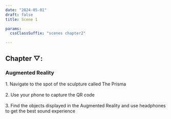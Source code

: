 ```yaml
---
date: "2024-05-01"
draft: false
title: Scene 1

params:
  cssClassSuffix: "scenes chapter2"

---
```


## Chapter &#9661;:

### Augmented Reality

<p>1. Navigate to the spot of the sculpture called The Prisma<br><br>
2. Use your phone to capture the QR code<br><br>
3. Find the objects displayed in the Augmented Reality and use headphones to get the best sound experience</p>


